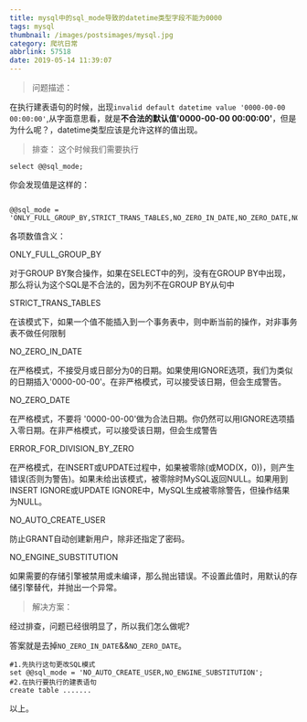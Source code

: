 ```yaml
---
title: mysql中的sql_mode导致的datetime类型字段不能为0000
tags: mysql
thumbnail: /images/postsimages/mysql.jpg
category: 爬坑日常
abbrlink: 57518
date: 2019-05-14 11:39:07
---
```


> 问题描述：

在执行建表语句的时候，出现`invalid default datetime value '0000-00-00 00:00:00'`,从字面意思看，就是**不合法的默认值'0000-00-00 00:00:00'**，但是为什么呢？，datetime类型应该是允许这样的值出现。

> 排查：
这个时候我们需要执行

```mysql
select @@sql_mode;
```

你会发现值是这样的：

```mysql

@@sql_mode = 'ONLY_FULL_GROUP_BY,STRICT_TRANS_TABLES,NO_ZERO_IN_DATE,NO_ZERO_DATE,NO_AUTO_CREATE_USER,NO_ENGINE_SUBSTITUTION'

```

各项数值含义：

ONLY_FULL_GROUP_BY

对于GROUP BY聚合操作，如果在SELECT中的列，没有在GROUP BY中出现，那么将认为这个SQL是不合法的，因为列不在GROUP BY从句中

STRICT_TRANS_TABLES

在该模式下，如果一个值不能插入到一个事务表中，则中断当前的操作，对非事务表不做任何限制

NO_ZERO_IN_DATE

在严格模式，不接受月或日部分为0的日期。如果使用IGNORE选项，我们为类似的日期插入'0000-00-00'。在非严格模式，可以接受该日期，但会生成警告。

NO_ZERO_DATE

在严格模式，不要将 '0000-00-00'做为合法日期。你仍然可以用IGNORE选项插入零日期。在非严格模式，可以接受该日期，但会生成警告

ERROR_FOR_DIVISION_BY_ZERO

在严格模式，在INSERT或UPDATE过程中，如果被零除(或MOD(X，0))，则产生错误(否则为警告)。如果未给出该模式，被零除时MySQL返回NULL。如果用到INSERT IGNORE或UPDATE IGNORE中，MySQL生成被零除警告，但操作结果为NULL。

NO_AUTO_CREATE_USER

防止GRANT自动创建新用户，除非还指定了密码。

NO_ENGINE_SUBSTITUTION

如果需要的存储引擎被禁用或未编译，那么抛出错误。不设置此值时，用默认的存储引擎替代，并抛出一个异常。


> 解决方案：

经过排查，问题已经很明显了，所以我们怎么做呢?

答案就是去掉`NO_ZERO_IN_DATE`&&`NO_ZERO_DATE`。

```mysql
#1.先执行这句更改SQL模式
set @@sql_mode = 'NO_AUTO_CREATE_USER,NO_ENGINE_SUBSTITUTION';
#2.在执行要执行的建表语句
create table .......

```

以上。



